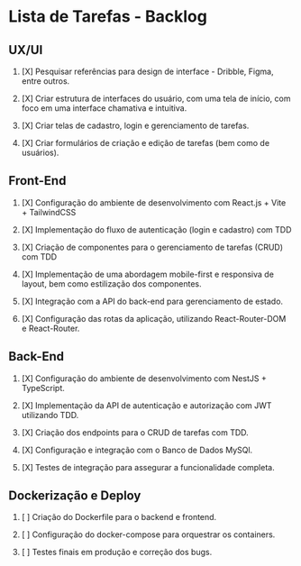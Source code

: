 # Lista de Tarefas - Backlog


## UX/UI

1. [X] Pesquisar referências para design de interface - Dribble, Figma, entre outros.

2. [X] Criar estrutura de interfaces do usuário, com uma tela de início, com foco em uma interface chamativa e intuitiva.

3. [X] Criar telas de cadastro, login e gerenciamento de tarefas.

4. [X] Criar formulários de criação e edição de tarefas (bem como de usuários).

## Front-End

1. [X] Configuração do ambiente de desenvolvimento com React.js + Vite + TailwindCSS

2. [X] Implementação do fluxo de autenticação (login e cadastro) com TDD

3. [X] Criação de componentes para o gerenciamento de tarefas (CRUD) com TDD

4. [X] Implementação de uma abordagem mobile-first e responsiva de layout, bem como estilização dos componentes.

5. [X] Integração com a API do back-end para gerenciamento de estado.

6. [X] Configuração das rotas da aplicação, utilizando React-Router-DOM e React-Router.


## Back-End

1. [X] Configuração do ambiente de desenvolvimento com NestJS + TypeScript.

2. [X] Implementação da API de autenticação e autorização com JWT utilizando TDD.

3. [X] Criação dos endpoints para o CRUD de tarefas com TDD.

4. [X] Configuração e integração com o Banco de Dados MySQl.

5. [X] Testes de integração para assegurar a funcionalidade completa.


## Dockerização e Deploy

1. [ ] Criação do Dockerfile para o backend e frontend.

2. [ ] Configuração do docker-compose para orquestrar os containers.

3. [ ] Testes finais em produção e correção dos bugs.